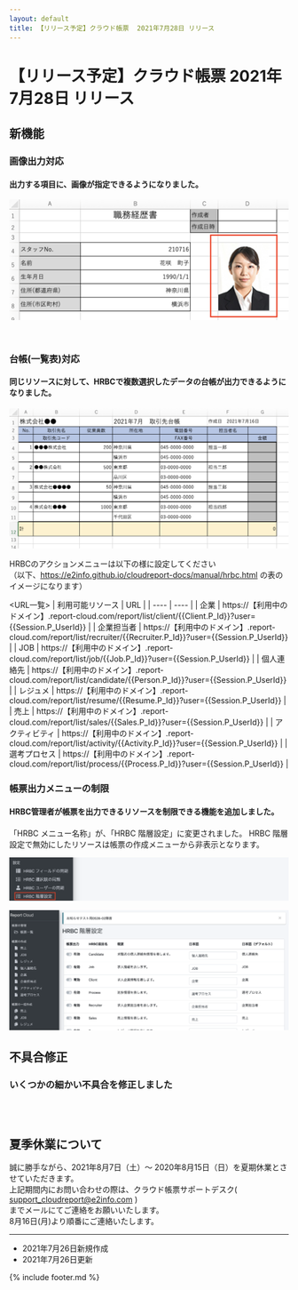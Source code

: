 ```yaml
---
layout: default
title: 【リリース予定】クラウド帳票  2021年7月28日 リリース
---
```


# 【リリース予定】クラウド帳票  2021年7月28日 リリース  

## 新機能

### 画像出力対応
#### 出力する項目に、画像が指定できるようになりました。

![画像出力対応](images/20210720/rl210720_1.png)

<br>

### 台帳(一覧表)対応
#### 同じリソースに対して、HRBCで複数選択したデータの台帳が出力できるようになりました。

![台帳(一覧表)対応](images/20210720/rl210720_2.png)

HRBCのアクションメニューは以下の様に設定してください<br>
（以下、https://e2info.github.io/cloudreport-docs/manual/hrbc.html  の表のイメージになります）

<URL一覧>
|  利用可能リソース |  URL  |
| ---- | ---- |
|  企業  |  https://【利用中のドメイン】.report-cloud.com/report/list/client/{{Client.P_Id}}?user={{Session.P_UserId}}  |
|  企業担当者  |  https://【利用中のドメイン】.report-cloud.com/report/list/recruiter/{{Recruiter.P_Id}}?user={{Session.P_UserId}}  |
|  JOB  |  https://【利用中のドメイン】.report-cloud.com/report/list/job/{{Job.P_Id}}?user={{Session.P_UserId}}  |
|  個人連絡先  |  https://【利用中のドメイン】.report-cloud.com/report/list/candidate/{{Person.P_Id}}?user={{Session.P_UserId}}  |
|  レジュメ  |  https://【利用中のドメイン】.report-cloud.com/report/list/resume/{{Resume.P_Id}}?user={{Session.P_UserId}}  |
|  売上  |  https://【利用中のドメイン】.report-cloud.com/report/list/sales/{{Sales.P_Id}}?user={{Session.P_UserId}}  |
|  アクティビティ  |  https://【利用中のドメイン】.report-cloud.com/report/list/activity/{{Activity.P_Id}}?user={{Session.P_UserId}}  |
|  選考プロセス  |  https://【利用中のドメイン】.report-cloud.com/report/list/process/{{Process.P_Id}}?user={{Session.P_UserId}}  |



### 帳票出力メニューの制限

#### HRBC管理者が帳票を出力できるリソースを制限できる機能を追加しました。

「HRBC メニュー名称」が、「HRBC 階層設定」に変更されました。
HRBC 階層設定で無効にしたリソースは帳票の作成メニューから非表示となります。

![帳票出力メニューの制限1](images/20210720/rl210720_3.png)

![帳票出力メニューの制限2](images/20210720/rl210720_4.png)


## 不具合修正

### いくつかの細かい不具合を修正しました

<br>
<br>

## 夏季休業について

誠に勝手ながら、2021年8月7日（土）～ 2020年8月15日（日）を夏期休業とさせていただきます。<br>
上記期間内にお問い合わせの際は、クラウド帳票サポートデスク( support_cloudreport@e2info.com )<br>
までメールにてご連絡をお願いいたします。<br>
8月16日(月)より順番にご連絡いたします。

-----
* 2021年7月26日新規作成
* 2021年7月26日更新

{% include footer.md %}

